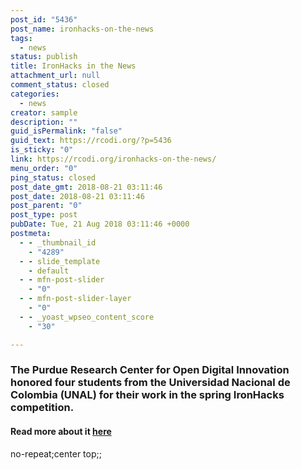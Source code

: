 ```yaml
---
post_id: "5436"
post_name: ironhacks-on-the-news
tags:
  - news
status: publish
title: IronHacks in the News
attachment_url: null
comment_status: closed
categories:
  - news
creator: sample
description: ""
guid_isPermalink: "false"
guid_text: https://rcodi.org/?p=5436
is_sticky: "0"
link: https://rcodi.org/ironhacks-on-the-news/
menu_order: "0"
ping_status: closed
post_date_gmt: 2018-08-21 03:11:46
post_date: 2018-08-21 03:11:46
post_parent: "0"
post_type: post
pubDate: Tue, 21 Aug 2018 03:11:46 +0000
postmeta:
  - - _thumbnail_id
    - "4289"
  - - slide_template
    - default
  - - mfn-post-slider
    - "0"
  - - mfn-post-slider-layer
    - "0"
  - - _yoast_wpseo_content_score
    - "30"

---
```


### The Purdue Research Center for Open Digital Innovation honored four students from the Universidad Nacional de Colombia (UNAL) for their work in the spring IronHacks competition.

#### Read more about it [here](https://www.purdue.edu/newsroom/releases/2018/Q3/appointments,-honors-and-activities3.html)

no-repeat;center top;;
